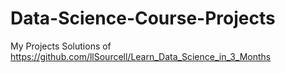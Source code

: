 # Data-Science-Course-Projects
My Projects Solutions of https://github.com/llSourcell/Learn_Data_Science_in_3_Months
